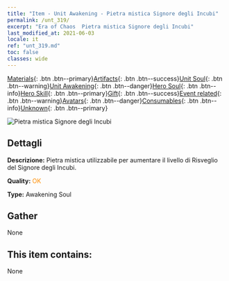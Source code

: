 ```yaml
---
title: "Item - Unit Awakening - Pietra mistica Signore degli Incubi"
permalink: /unt_319/
excerpt: "Era of Chaos  Pietra mistica Signore degli Incubi"
last_modified_at: 2021-06-03
locale: it
ref: "unt_319.md"
toc: false
classes: wide
---
```

 [Materials](/ItemsIT/){: .btn .btn--primary}[Artifacts](/ItemsIT/Artifacts/){: .btn .btn--success}[Unit Soul](/ItemsIT/UnitSoul/){: .btn .btn--warning}[Unit Awakening](/ItemsIT/UnitAwakening/){: .btn .btn--danger}[Hero Soul](/ItemsIT/HeroSoul/){: .btn .btn--info}[Hero Skill](/ItemsIT/HeroSkill/){: .btn .btn--primary}[Gift](/ItemsIT/Gift/){: .btn .btn--success}[Event related](/ItemsIT/Events/){: .btn .btn--warning}[Avatars](/ItemsIT/Avatars/){: .btn .btn--danger}[Consumables](/ItemsIT/Consumables/){: .btn .btn--info}[Unknown](/ItemsIT/Unknown/){: .btn .btn--primary}

 ![Pietra mistica Signore degli Incubi](/images/u/tia_mengyanshou.jpg)

## Dettagli
 **Descrizione:** Pietra mistica utilizzabile per aumentare il livello di Risveglio del Signore degli Incubi.

 **Quality:** <span style="color: #FF8C00">OK</span>

 **Type:** Awakening Soul

## Gather

  None

## This item contains:

  None

